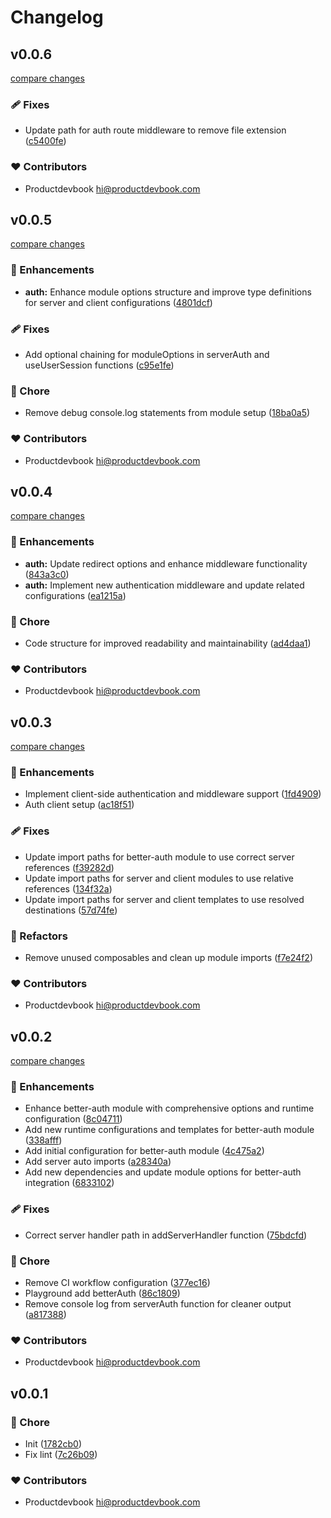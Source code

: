 # Changelog


## v0.0.6

[compare changes](https://github.com/productdevbook/better-auth-nuxt/compare/v0.0.5...v0.0.6)

### 🩹 Fixes

- Update path for auth route middleware to remove file extension ([c5400fe](https://github.com/productdevbook/better-auth-nuxt/commit/c5400fe))

### ❤️ Contributors

- Productdevbook <hi@productdevbook.com>

## v0.0.5

[compare changes](https://github.com/productdevbook/better-auth-nuxt/compare/v0.0.4...v0.0.5)

### 🚀 Enhancements

- **auth:** Enhance module options structure and improve type definitions for server and client configurations ([4801dcf](https://github.com/productdevbook/better-auth-nuxt/commit/4801dcf))

### 🩹 Fixes

- Add optional chaining for moduleOptions in serverAuth and useUserSession functions ([c95e1fe](https://github.com/productdevbook/better-auth-nuxt/commit/c95e1fe))

### 🏡 Chore

- Remove debug console.log statements from module setup ([18ba0a5](https://github.com/productdevbook/better-auth-nuxt/commit/18ba0a5))

### ❤️ Contributors

- Productdevbook <hi@productdevbook.com>

## v0.0.4

[compare changes](https://github.com/productdevbook/better-auth-nuxt/compare/v0.0.3...v0.0.4)

### 🚀 Enhancements

- **auth:** Update redirect options and enhance middleware functionality ([843a3c0](https://github.com/productdevbook/better-auth-nuxt/commit/843a3c0))
- **auth:** Implement new authentication middleware and update related configurations ([ea1215a](https://github.com/productdevbook/better-auth-nuxt/commit/ea1215a))

### 🏡 Chore

- Code structure for improved readability and maintainability ([ad4daa1](https://github.com/productdevbook/better-auth-nuxt/commit/ad4daa1))

### ❤️ Contributors

- Productdevbook <hi@productdevbook.com>

## v0.0.3

[compare changes](https://github.com/productdevbook/better-auth-nuxt/compare/v0.0.2...v0.0.3)

### 🚀 Enhancements

- Implement client-side authentication and middleware support ([1fd4909](https://github.com/productdevbook/better-auth-nuxt/commit/1fd4909))
- Auth client setup ([ac18f51](https://github.com/productdevbook/better-auth-nuxt/commit/ac18f51))

### 🩹 Fixes

- Update import paths for better-auth module to use correct server references ([f39282d](https://github.com/productdevbook/better-auth-nuxt/commit/f39282d))
- Update import paths for server and client modules to use relative references ([134f32a](https://github.com/productdevbook/better-auth-nuxt/commit/134f32a))
- Update import paths for server and client templates to use resolved destinations ([57d74fe](https://github.com/productdevbook/better-auth-nuxt/commit/57d74fe))

### 💅 Refactors

- Remove unused composables and clean up module imports ([f7e24f2](https://github.com/productdevbook/better-auth-nuxt/commit/f7e24f2))

### ❤️ Contributors

- Productdevbook <hi@productdevbook.com>

## v0.0.2

[compare changes](https://github.com/productdevbook/better-auth-nuxt/compare/v0.0.1...v0.0.2)

### 🚀 Enhancements

- Enhance better-auth module with comprehensive options and runtime configuration ([8c04711](https://github.com/productdevbook/better-auth-nuxt/commit/8c04711))
- Add new runtime configurations and templates for better-auth module ([338afff](https://github.com/productdevbook/better-auth-nuxt/commit/338afff))
- Add initial configuration for better-auth module ([4c475a2](https://github.com/productdevbook/better-auth-nuxt/commit/4c475a2))
- Add server auto imports ([a28340a](https://github.com/productdevbook/better-auth-nuxt/commit/a28340a))
- Add new dependencies and update module options for better-auth integration ([6833102](https://github.com/productdevbook/better-auth-nuxt/commit/6833102))

### 🩹 Fixes

- Correct server handler path in addServerHandler function ([75bdcfd](https://github.com/productdevbook/better-auth-nuxt/commit/75bdcfd))

### 🏡 Chore

- Remove CI workflow configuration ([377ec16](https://github.com/productdevbook/better-auth-nuxt/commit/377ec16))
- Playground add betterAuth ([86c1809](https://github.com/productdevbook/better-auth-nuxt/commit/86c1809))
- Remove console log from serverAuth function for cleaner output ([a817388](https://github.com/productdevbook/better-auth-nuxt/commit/a817388))

### ❤️ Contributors

- Productdevbook <hi@productdevbook.com>

## v0.0.1


### 🏡 Chore

- Init ([1782cb0](https://github.com/productdevbook/better-auth-nuxt/commit/1782cb0))
- Fix lint ([7c26b09](https://github.com/productdevbook/better-auth-nuxt/commit/7c26b09))

### ❤️ Contributors

- Productdevbook <hi@productdevbook.com>

